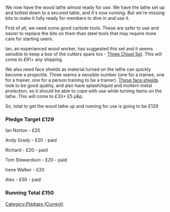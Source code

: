 We now have the wood lathe almost ready for use. We have the lathe set
up and bolted down to a secured table, and it's now running. But we're
missing bits to make it fully ready for members to dive in and use it.

First of all, we need some good carbide tools. These are safer to use
and easier to replace the bits on them than steel tools that may require
more care for starting users.

Ian, an experianced wood worker, has suggested this set and it seems
sensible to keep a box of the cutters spare too - [Three Chisel
Set](http://ukwoodcraftandcarbidechisels.co.uk/standardtype3chiselset.html).
This will come to £91+ any shipping

We also need face shields as material turned on the lathe can quickly
become a projectile. Three seems a sensible number (one for a trainee,
one for a trainer, one for a person training to be a trainer). [These
face
shields](http://www.thesafetysupplycompany.co.uk/p/244815/jsp-martcare-premium-faceshield---economical-face-protection---complete-unit---js-afp061-230-400.html)
look to be good quality, and also have splash/liquid and moltern metal
protection, so it should be able to cope with use while turning items on
the lathe. This will come to £33+ £5 p&p.

So, total to get the wood lathe up and running for use is going to be
£129

### Pledge Target £129

Ian Norton - £20

Andy Grady - £20 - paid

Richard - £20 - paid

Tom Stewardson - £20 - paid

Irene Walker - £20

Alex - £50 - paid

### Running Total £150

[Category:Pledges (Current)](Category:Pledges_(Current) "wikilink")